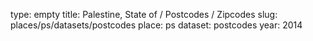 type: empty
title: Palestine, State of / Postcodes / Zipcodes
slug: places/ps/datasets/postcodes
place: ps
dataset: postcodes
year: 2014
